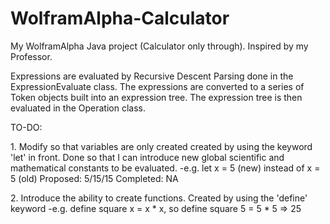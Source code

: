 # WolframAlpha-Calculator
My WolframAlpha Java project (Calculator only through). Inspired by my Professor.

Expressions are evaluated by Recursive Descent Parsing done in the ExpressionEvaluate class. The expressions are converted to a series
of Token objects built into an expression tree. The expression tree is then evaluated in the Operation class.

TO-DO:
<p>
1. Modify so that variables are only created created by using the keyword 'let' in front. Done so that I can introduce new
global scientific and mathematical constants to be evaluated.
  -e.g. let x = 5 (new) instead of x = 5 (old)
  Proposed: 5/15/15
  Completed: NA
</p>
<p>
2. Introduce the ability to create functions. Created by using the 'define' keyword
  -e.g. define square x = x * x, so define square 5 = 5 * 5 => 25
</p>
